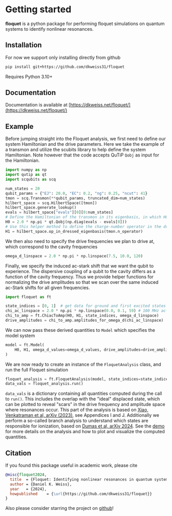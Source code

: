 # Getting started

**floquet**  is a python package for performing floquet simulations on quantum systems to identify nonlinear resonances.

## Installation

For now we support only installing directly from github
```bash
pip install git+https://github.com/dkweiss31/floquet
```

Requires Python 3.10+

## Documentation

Documentation is available at [https://dkweiss.net/floquet/](https://dkweiss.net/floquet/)

## Example

Before jumping straight into the Floquet analysis, we first need to define our system Hamiltonian and the drive parameters. Here we take the example of a transmon and utilize the scubits library to help define the system Hamiltonian. Note however that the code accepts QuTiP `Qobj` as input for the Hamiltonian. 
```python
import numpy as np
import qutip as qt
import scqubits as scq

num_states = 20
qubit_params = {"EJ": 20.0, "EC": 0.2, "ng": 0.25, "ncut": 41}
tmon = scq.Transmon(**qubit_params, truncated_dim=num_states)
hilbert_space = scq.HilbertSpace([tmon])
hilbert_space.generate_lookup()
evals = hilbert_space["evals"][0][0:num_states]
# Define the Hamiltonian of the transmon in its eigenbasis, in which H0 is diagonal
H0 = 2.0 * np.pi * qt.Qobj(np.diag(evals - evals[0]))
# Use this helper method to define the charge-number operator in the dressed eigenbasis 
H1 = hilbert_space.op_in_dressed_eigenbasis(tmon.n_operator)
```
We then also need to specify the drive frequencies we plan to drive at, which correspond to the cavity frequencies
```python
omega_d_linspace = 2.0 * np.pi * np.linspace(7.5, 10.0, 120)
```
Finally, we specify the induced ac-stark shift that we want the qubit to experience. The dispersive coupling of a qubit to the cavity differs as a function of the cavity frequency. Thus we provide helper functions for normalizing the drive amplitudes so that we scan over the same induced ac-Stark shifts for all given frequencies. 
```python
import floquet as ft

state_indices = [0, 1]  # get data for ground and first excited states
chi_ac_linspace = 2.0 * np.pi * np.linspace(0.0, 0.1, 59) # 100 MHz ac-Stark shift
chi_to_amp = ft.ChiacToAmp(H0, H1, state_indices, omega_d_linspace)
drive_amplitudes = chi_to_amp.amplitudes_for_omega_d(chi_ac_linspace)
```
We can now pass these derived quantities to `Model` which specifies the model system
```python
model = ft.Model(
    H0, H1, omega_d_values=omega_d_values, drive_amplitudes=drive_amplitudes
)
```
We are now ready to create an instance of the `FloquetAnalysis` class, and run the full Floquet simulation
```python
floquet_analysis = ft.FloquetAnalysis(model, state_indices=state_indices)
data_vals = floquet_analysis.run()
```
`data_vals` is a dictionary containing all quantities computed during the call to `run()`. This includes the overlap with the "ideal" displaced state, which can be plotted to reveal "scars" in the drive frequency and amplitude space where resonances occur. This part of the analysis is based on [Xiao, Venkatraman et al, arXiv (2023)](https://arxiv.org/abs/2304.13656), see Appendices I and J. Additionally we perform a so-called branch analysis to understand which states are responsible for ionization, based on [Dumas et al, arXiv 2024](https://arxiv.org/abs/2402.06615). See the [demo](https://github.com/dkweiss31/floquet/blob/main/docs/examples/demo.ipynb) for more details on the analysis and how to plot and visualize the computed quantities.

## Citation

If you found this package useful in academic work, please cite

```bibtex
@misc{floquet2024,
  title  = {Floquet: Identifying nonlinear resonances in quantum systems due to parametric drives},
  author = {Daniel K. Weiss},
  year   = {2024},
  howpublished    = {\url{https://github.com/dkweiss31/floquet}}
}
```

Also please consider starring the project on [github](https://github.com/dkweiss31/floquet/)!
